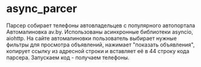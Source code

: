 # async_parcer
Парсер собирает телефоны  автовладельцев с популярного автопортала Автомалиновка av.by. Использованы асинхронные библиотеки asyncio, aiohttp. 
На сайте автомалиновки пользователь выбирает нужные фильтры для просмотра объявлений, нажимает "показать объявления", копирует ссылку из адресной строки
и вставляет её в 44 строку кода парсера.
Запускаем код - получаем телефоны.
